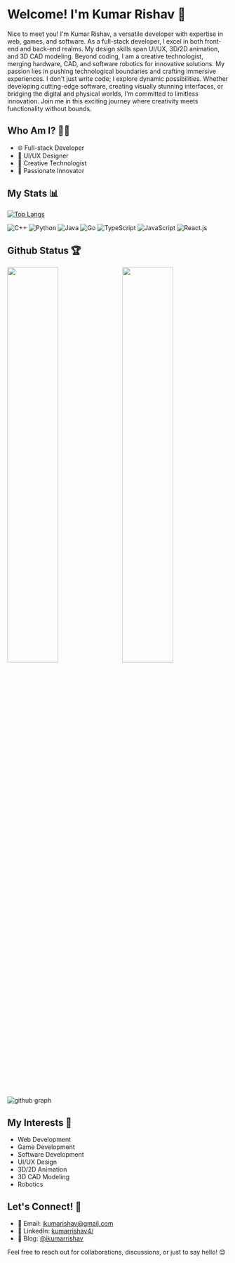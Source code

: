 # Welcome! I'm Kumar Rishav 🚀

Nice to meet you! I'm Kumar Rishav, a versatile developer with expertise in web, games, and software. As a full-stack developer, I excel in both front-end and back-end realms. My design skills span UI/UX, 3D/2D animation, and 3D CAD modeling. Beyond coding, I am a creative technologist, merging hardware, CAD, and software robotics for innovative solutions. My passion lies in pushing technological boundaries and crafting immersive experiences. I don't just write code; I explore dynamic possibilities. Whether developing cutting-edge software, creating visually stunning interfaces, or bridging the digital and physical worlds, I'm committed to limitless innovation. Join me in this exciting journey where creativity meets functionality without bounds.

## Who Am I? 🧑‍💻

- 🌐 Full-stack Developer
- 🎨 UI/UX Designer
- 🤖 Creative Technologist
- 🌟 Passionate Innovator

## My Stats 📊

[![Top Langs](https://github-readme-stats.vercel.app/api/top-langs/?username=kumarrishav4&theme=react)](https://github.com/kumarrishav4/github-readme-stats)

<p align="left">
    <img src="https://img.shields.io/badge/language-C++-blue.svg?style=flat-square&logo=c%2B%2B" alt="C++">
    <img src="https://img.shields.io/badge/language-Python-blue.svg?style=flat-square&logo=python" alt="Python">
    <img src="https://img.shields.io/badge/language-Java-orange.svg?style=flat-square&logo=java" alt="Java">
    <img src="https://img.shields.io/badge/language-Go-blue.svg?style=flat-square&logo=go" alt="Go">
    <img src="https://img.shields.io/badge/language-TypeScript-blue.svg?style=flat-square&logo=typescript" alt="TypeScript">
    <img src="https://img.shields.io/badge/language-JavaScript-yellow.svg?style=flat-square&logo=javascript" alt="JavaScript">
    <img src="https://img.shields.io/badge/library-React.js-blue.svg?style=flat-square&logo=react" alt="React.js">

</p>

## Github Status 🏆

<img  src="https://github-stats-lemon.vercel.app/api?username=kumarrishav4&show_icons=true&hide_border=true&theme=react" width="48%" align="right" >
<img  src="https://github-readme-streak-stats.herokuapp.com/?user=kumarrishav4&theme=react" width="48%" >
<br>

![github graph](https://github-readme-activity-graph.vercel.app/graph?username=kumarrishav4&theme=react-dark)
<br>
## My Interests 💎

- Web Development
- Game Development
- Software Development 
- UI/UX Design
- 3D/2D Animation
- 3D CAD Modeling
- Robotics

## Let's Connect! 🤝

- 📧 Email: [ikumarishav@gmail.com ](mailto:ikumarishav@gmail.com)
- 🔗 LinkedIn: [kumarrishav4/](https://www.linkedin.com/in/kumarrishav4/)
- 📝 Blog: [@ikumarrishav](https://medium.com/@ikumarrishav)

Feel free to reach out for collaborations, discussions, or just to say hello! 😊
